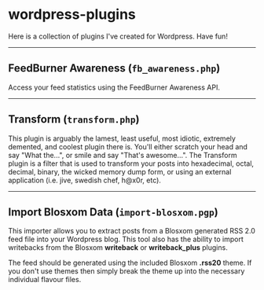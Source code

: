 # wordpress-plugins

Here is a collection of plugins I've created for Wordpress. Have fun!

---

## FeedBurner Awareness (`fb_awareness.php`)

Access your feed statistics using the FeedBurner Awareness API.

---

## Transform (`transform.php`)

This plugin is arguably the lamest, least useful, most idiotic, extremely
demented, and coolest plugin there is. You'll either scratch your head and say
"What the...", or smile and say "That's awesome...". The Transform plugin is a
filter that is used to transform your posts into hexadecimal, octal, decimal,
binary, the wicked memory dump form, or using an external application (i.e.
jive, swedish chef, h@x0r, etc).

---

## Import Blosxom Data (`import-blosxom.pgp`)

This importer allows you to extract posts from a Blosxom generated RSS 2.0 feed
file into your Wordpress blog.  This tool also has the ability to import
writebacks from the Blosxom **writeback** or **writeback_plus** plugins.

The feed should be generated using the included Blosxom **.rss20** theme.  If
you don't use themes then simply break the theme up into the necessary
individual flavour files.

